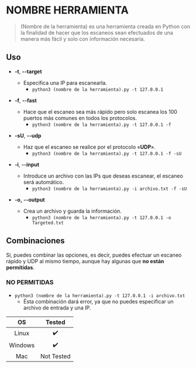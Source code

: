 # NOMBRE HERRAMIENTA

> (Nombre de la herramienta) es una herramienta creada en Python con la finalidad de hacer que los escaneos sean efectuados de una manera más fácil y solo con información necesaria.

## Uso
- **-t**, **--target**
	- Especifica una IP para escanearla.
		- `python3 (nombre de la herramienta).py -t 127.0.0.1`
	
- **-f**, **--fast**
	- Hace que el escaneo sea más rápido pero solo escanea los 100 puertos más comunes en todos los protocolos.
		- `python3 (nombre de la herramienta).py -t 127.0.0.1 -f`
	
- **-sU**, **--udp**
	- Haz que el escaneo se realice por el protocolo «**UDP**».
		- `python3 (nombre de la herramienta).py -t 127.0.0.1 -f -sU`
	
- **-i**, **--input**
	- Introduce un archivo con las IPs que deseas escanear, el escaneo será automático.
		- `python3 (nombre de la herramienta).py -i archivo.txt -f -sU`
	
- **-o,** **--output**
	- Crea un archivo y guarda la información.
		- `python3 (nombre de la herramienta).py -t 127.0.0.1 -o Targeted.txt`

## Combinaciones
Sí, puedes combinar las opciones, es decir, puedes efectuar un escaneo rápido y UDP al mismo tiempo, aunque hay algunas que **no están permitidas**.
### NO PERMITIDAS
- `python3 (nombre de la herramienta).py -t 127.0.0.1 -i archivo.txt`
	- Ésta combinación dará error, ya que no puedes especificar un archivo de entrada y una IP.

|    OS   |   Tested   |
|:-------:|:----------:|
| Linux   |      ✔️     |
| Windows |      ✔️     |
| Mac     | Not Tested |
